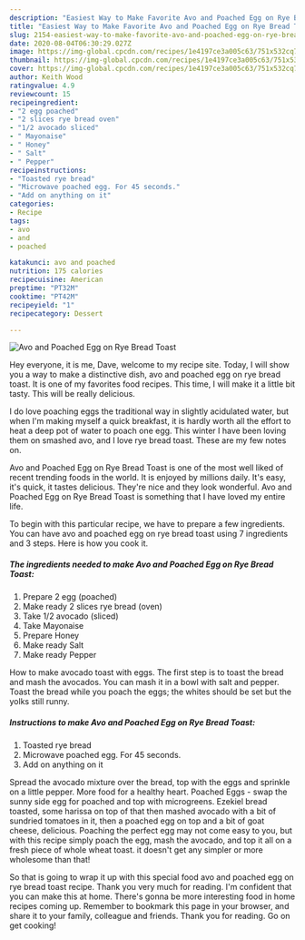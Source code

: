 ```yaml
---
description: "Easiest Way to Make Favorite Avo and Poached Egg on Rye Bread Toast"
title: "Easiest Way to Make Favorite Avo and Poached Egg on Rye Bread Toast"
slug: 2154-easiest-way-to-make-favorite-avo-and-poached-egg-on-rye-bread-toast
date: 2020-08-04T06:30:29.027Z
image: https://img-global.cpcdn.com/recipes/1e4197ce3a005c63/751x532cq70/avo-and-poached-egg-on-rye-bread-toast-recipe-main-photo.jpg
thumbnail: https://img-global.cpcdn.com/recipes/1e4197ce3a005c63/751x532cq70/avo-and-poached-egg-on-rye-bread-toast-recipe-main-photo.jpg
cover: https://img-global.cpcdn.com/recipes/1e4197ce3a005c63/751x532cq70/avo-and-poached-egg-on-rye-bread-toast-recipe-main-photo.jpg
author: Keith Wood
ratingvalue: 4.9
reviewcount: 15
recipeingredient:
- "2 egg poached"
- "2 slices rye bread oven"
- "1/2 avocado sliced"
- " Mayonaise"
- " Honey"
- " Salt"
- " Pepper"
recipeinstructions:
- "Toasted rye bread"
- "Microwave poached egg. For 45 seconds."
- "Add on anything on it"
categories:
- Recipe
tags:
- avo
- and
- poached

katakunci: avo and poached 
nutrition: 175 calories
recipecuisine: American
preptime: "PT32M"
cooktime: "PT42M"
recipeyield: "1"
recipecategory: Dessert

---
```



![Avo and Poached Egg on Rye Bread Toast](https://img-global.cpcdn.com/recipes/1e4197ce3a005c63/751x532cq70/avo-and-poached-egg-on-rye-bread-toast-recipe-main-photo.jpg)

Hey everyone, it is me, Dave, welcome to my recipe site. Today, I will show you a way to make a distinctive dish, avo and poached egg on rye bread toast. It is one of my favorites food recipes. This time, I will make it a little bit tasty. This will be really delicious.

I do love poaching eggs the traditional way in slightly acidulated water, but when I&#39;m making myself a quick breakfast, it is hardly worth all the effort to heat a deep pot of water to poach one egg. This winter I have been loving them on smashed avo, and I love rye bread toast. These are my few notes on.

Avo and Poached Egg on Rye Bread Toast is one of the most well liked of recent trending foods in the world. It is enjoyed by millions daily. It's easy, it's quick, it tastes delicious. They're nice and they look wonderful. Avo and Poached Egg on Rye Bread Toast is something that I have loved my entire life.


To begin with this particular recipe, we have to prepare a few ingredients. You can have avo and poached egg on rye bread toast using 7 ingredients and 3 steps. Here is how you cook it.

<!--inarticleads1-->

##### The ingredients needed to make Avo and Poached Egg on Rye Bread Toast:

1. Prepare 2 egg (poached)
1. Make ready 2 slices rye bread (oven)
1. Take 1/2 avocado (sliced)
1. Take  Mayonaise
1. Prepare  Honey
1. Make ready  Salt
1. Make ready  Pepper


How to make avocado toast with eggs. The first step is to toast the bread and mash the avocados. You can mash it in a bowl with salt and pepper. Toast the bread while you poach the eggs; the whites should be set but the yolks still runny. 

<!--inarticleads2-->

##### Instructions to make Avo and Poached Egg on Rye Bread Toast:

1. Toasted rye bread
1. Microwave poached egg. For 45 seconds.
1. Add on anything on it


Spread the avocado mixture over the bread, top with the eggs and sprinkle on a little pepper. More food for a healthy heart. Poached Eggs - swap the sunny side egg for poached and top with microgreens. Ezekiel bread toasted, some harissa on top of that then mashed avocado with a bit of sundried tomatoes in it, then a poached egg on top and a bit of goat cheese, delicious. Poaching the perfect egg may not come easy to you, but with this recipe simply poach the egg, mash the avocado, and top it all on a fresh piece of whole wheat toast. it doesn&#39;t get any simpler or more wholesome than that! 

So that is going to wrap it up with this special food avo and poached egg on rye bread toast recipe. Thank you very much for reading. I'm confident that you can make this at home. There's gonna be more interesting food in home recipes coming up. Remember to bookmark this page in your browser, and share it to your family, colleague and friends. Thank you for reading. Go on get cooking!
